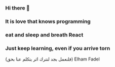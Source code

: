 ### Hi there 👋
### It is love that knows programming
###  eat and sleep and breath React 
### Just keep learning, even if you arrive torn  
(فلنعمل بجد لنترك اثر يتكلم عنا بحق) 
Elham Fadel 


